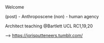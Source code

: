 Welcome

(post) - Anthroposcene 
(non)  - human agency

Architect teaching @Bartlett UCL
RC1,19,20

--> https://jorisputteneers.tumblr.com/
